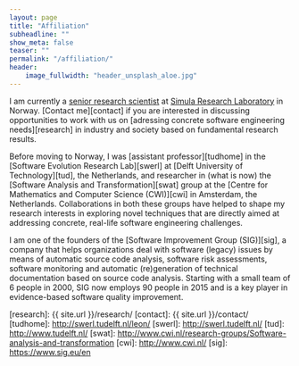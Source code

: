 ```yaml
---
layout: page
title: "Affiliation"
subheadline: ""
show_meta: false
teaser: ""
permalink: "/affiliation/"
header:
    image_fullwidth: "header_unsplash_aloe.jpg"
---
```


I am currently a [senior research scientist][simhome] at [Simula Research Laboratory][simula] in Norway. [Contact me][contact] if you are interested in discussing opportunities to work with us on [adressing concrete software engineering needs][research] in industry and society based on fundamental research results.

Before moving to Norway, I was [assistant professor][tudhome] in the [Software Evolution Research Lab][swerl] at [Delft University of Technology][tud], the Netherlands, and researcher in (what is now) the [Software Analysis and Transformation][swat] group at the [Centre for Mathematics and Computer Science (CWI)][cwi] in Amsterdam, the Netherlands. Collaborations in both these groups have helped to shape my research interests in exploring novel techniques that are directly aimed at addressing concrete, real-life software engineering challenges. 

I am one of the founders of the [Software Improvement Group (SIG)][sig], a company that helps organizations deal with software (legacy) issues by means of automatic source code analysis, software risk assessments, software monitoring and automatic (re)generation of technical documentation based on source code analysis. Starting with a small team of 6 people in 2000, SIG now employs 90 people in 2015 and is a key player in evidence-based software quality improvement.


[simhome]: http://www.simula.no/people/leon
[simula]: http://www.simula.no/
[research]: {{ site.url }}/research/
[contact]: {{ site.url }}/contact/
[tudhome]: http://swerl.tudelft.nl/leon/
[swerl]: http://swerl.tudelft.nl/
[tud]: http://www.tudelft.nl/
[swat]: http://www.cwi.nl/research-groups/Software-analysis-and-transformation
[cwi]: http://www.cwi.nl/
[sig]: https://www.sig.eu/en